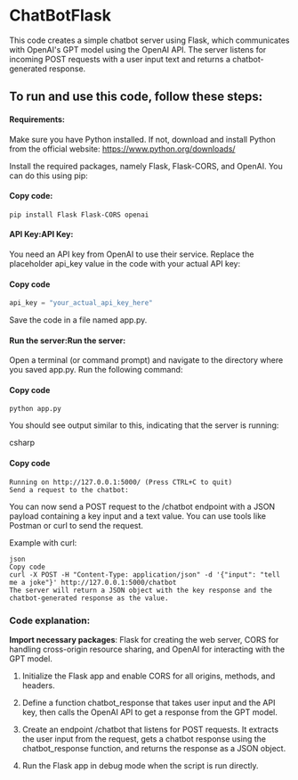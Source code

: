 # ChatBotFlask

This code creates a simple chatbot server using Flask, which communicates with OpenAI's GPT model using the OpenAI API. The server listens for incoming POST requests with a user input text and returns a chatbot-generated response.

## To run and use this code, follow these steps:

#### Requirements:

Make sure you have Python installed. If not, download and install Python from the official website: https://www.python.org/downloads/

Install the required packages, namely Flask, Flask-CORS, and OpenAI. You can do this using pip:

#### Copy code:


    pip install Flask Flask-CORS openai

#### API Key:API Key:

You need an API key from OpenAI to use their service. Replace the placeholder api_key value in the code with your actual API key:

#### Copy code
```python
api_key = "your_actual_api_key_here"
```

Save the code in a file named app.py.

#### Run the server:Run the server:

Open a terminal (or command prompt) and navigate to the directory where you saved app.py. Run the following command:

#### Copy code


    python app.py

You should see output similar to this, indicating that the server is running:

csharp
#### Copy code


    Running on http://127.0.0.1:5000/ (Press CTRL+C to quit)
    Send a request to the chatbot:

You can now send a POST request to the /chatbot endpoint with a JSON payload containing a key input and a text value. You can use tools like Postman or curl to send the request.

Example with curl:



    json
    Copy code
    curl -X POST -H "Content-Type: application/json" -d '{"input": "tell me a joke"}' http://127.0.0.1:5000/chatbot
    The server will return a JSON object with the key response and the chatbot-generated response as the value.
    

### Code explanation:

**Import necessary packages**: Flask for creating the web server, CORS for handling cross-origin resource sharing, and OpenAI for interacting with the GPT model.

1. Initialize the Flask app and enable CORS for all origins, methods, and headers.

3. Define a function chatbot_response that takes user input and the API key, then calls the OpenAI API to get a response from the GPT model.

5. Create an endpoint /chatbot that listens for POST requests. It extracts the user input from the request, gets a chatbot response using the chatbot_response function, and returns the response as a JSON object.

7. Run the Flask app in debug mode when the script is run directly.




